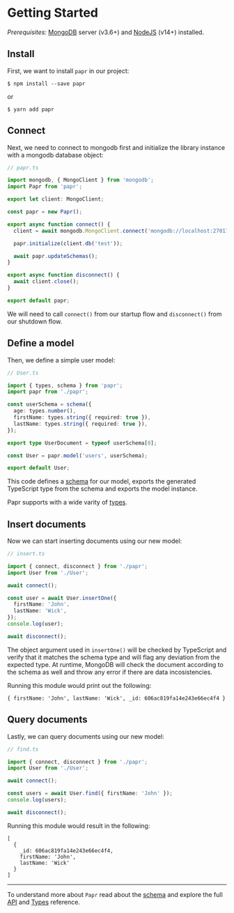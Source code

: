 # Getting Started

_Prerequisites:_ [MongoDB](https://www.mongodb.com/) server (v3.6+) and [NodeJS](https://nodejs.org/) (v14+) installed.

## Install

First, we want to install `papr` in our project:

```
$ npm install --save papr
```

or

```
$ yarn add papr
```

## Connect

Next, we need to connect to mongodb first and initialize the library instance with a mongodb database object:

```ts
// papr.ts

import mongodb, { MongoClient } from 'mongodb';
import Papr from 'papr';

export let client: MongoClient;

const papr = new Papr();

export async function connect() {
  client = await mongodb.MongoClient.connect('mongodb://localhost:27017');

  papr.initialize(client.db('test'));

  await papr.updateSchemas();
}

export async function disconnect() {
  await client.close();
}

export default papr;
```

We will need to call `connect()` from our startup flow and `disconnect()` from our shutdown flow.

## Define a model

Then, we define a simple user model:

```ts
// User.ts

import { types, schema } from 'papr';
import papr from './papr';

const userSchema = schema({
  age: types.number(),
  firstName: types.string({ required: true }),
  lastName: types.string({ required: true }),
});

export type UserDocument = typeof userSchema[0];

const User = papr.model('users', userSchema);

export default User;
```

This code defines a [schema](api/schema.md) for our model, exports the generated TypeScript type from the schema and exports the model instance.

Papr supports with a wide varity of [types](api/types.md).

## Insert documents

Now we can start inserting documents using our new model:

```ts
// insert.ts

import { connect, disconnect } from './papr';
import User from './User';

await connect();

const user = await User.insertOne({
  firstName: 'John',
  lastName: 'Wick',
});
console.log(user);

await disconnect();
```

The object argument used in `insertOne()` will be checked by TypeScript and verify that it matches the schema type and will flag any deviation from the expected type. At runtime, MongoDB will check the document according to the schema as well and throw any error if there are data incosistencies.

Running this module would print out the following:

```
{ firstName: 'John', lastName: 'Wick', _id: 606ac819fa14e243e66ec4f4 }
```

## Query documents

Lastly, we can query documents using our new model:

```ts
// find.ts

import { connect, disconnect } from './papr';
import User from './User';

await connect();

const users = await User.find({ firstName: 'John' });
console.log(users);

await disconnect();
```

Running this module would result in the following:

```
[
  {
    _id: 606ac819fa14e243e66ec4f4,
    firstName: 'John',
    lastName: 'Wick'
  }
]
```

---

To understand more about `Papr` read about the [schema](schema.md) and explore the full [API](api/papr.md) and [Types](api/types.md) reference.
